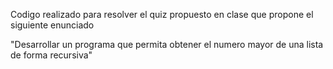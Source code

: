 Codigo realizado para resolver el quiz propuesto en clase que propone el siguiente enunciado

"Desarrollar un programa que permita obtener el numero mayor de una lista de forma recursiva"

